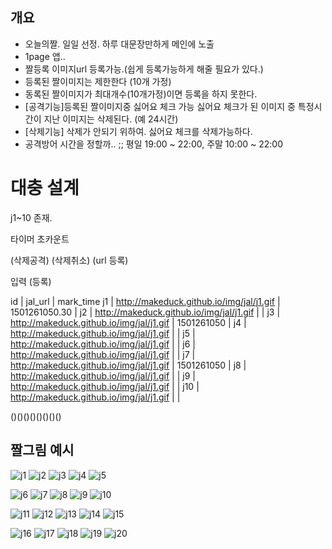 

## 개요
- 오늘의짤. 일일 선정. 하루 대문장만하게 메인에 노출
- 1page 앱.. 
- 짤등록 이미지url 등록가능.(쉽게 등록가능하게 해줄 필요가 있다.)
- 등록된 짤이미지는 제한한다 (10개 가정)
- 동록된 짤이미지가 최대개수(10개가정)이면 등록을 하지 못한다.
- \[공격기능\]등록된 짤이미지중 싫어요 체크 가능 싫어요 체크가 된 이미지 중 특정시간이 지난 이미지는 삭제된다. (예 24시간)
- \[삭제기능\] 삭제가 안되기 위하여. 싫어요 체크를 삭제가능하다.
- 공격방어 시간을 정할까.. ;;  평일 19:00 ~ 22:00, 주말 10:00 ~ 22:00

# 대충 설계
j1~10 존재.

타이머 초카운트

(삭제공격)
(삭제취소)
(url 등록)

입력 (등록)

id | jal_url | mark_time
j1 | http://makeduck.github.io/img/jal/j1.gif | 1501261050.30 |
j2 | http://makeduck.github.io/img/jal/j1.gif |                  |
j3 | http://makeduck.github.io/img/jal/j1.gif | 1501261050 |
j4 | http://makeduck.github.io/img/jal/j1.gif |                  |
j5 | http://makeduck.github.io/img/jal/j1.gif |                  |
j6 | http://makeduck.github.io/img/jal/j1.gif |                  |
j7 | http://makeduck.github.io/img/jal/j1.gif | 1501261050 |
j8 | http://makeduck.github.io/img/jal/j1.gif |                  |
j9 | http://makeduck.github.io/img/jal/j1.gif |                  |
j10 | http://makeduck.github.io/img/jal/j1.gif |                  |


()()()()()()()()


## 짤그림 예시
![j1](http://makeduck.github.io/img/jal/j1.gif)
![j2](http://makeduck.github.io/img/jal/j2.gif)
![j3](http://makeduck.github.io/img/jal/j3.gif)
![j4](http://makeduck.github.io/img/jal/j4.gif)
![j5](http://makeduck.github.io/img/jal/j5.gif)

![j6](http://makeduck.github.io/img/jal/j6.gif)
![j7](http://makeduck.github.io/img/jal/j7.gif)
![j8](http://makeduck.github.io/img/jal/j8.gif)
![j9](http://makeduck.github.io/img/jal/j9.gif)
![j10](http://makeduck.github.io/img/jal/j10.gif)

![j11](http://makeduck.github.io/img/jal/j11.gif)
![j12](http://makeduck.github.io/img/jal/j12.gif)
![j13](http://makeduck.github.io/img/jal/j13.gif)
![j14](http://makeduck.github.io/img/jal/j14.gif)
![j15](http://makeduck.github.io/img/jal/j15.gif)

![j16](http://makeduck.github.io/img/jal/j16.gif)
![j17](http://makeduck.github.io/img/jal/j17.gif)
![j18](http://makeduck.github.io/img/jal/j18.gif)
![j19](http://makeduck.github.io/img/jal/j19.gif)
![j20](http://makeduck.github.io/img/jal/j20.gif)

